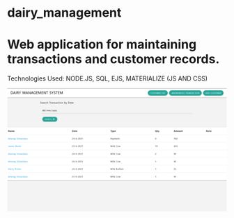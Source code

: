 # dairy_management
# Web application for maintaining transactions and customer records.
Technologies Used: NODE.JS, SQL, EJS, MATERIALIZE (JS AND CSS)

<img src="screenshots/transaction_list.png">
